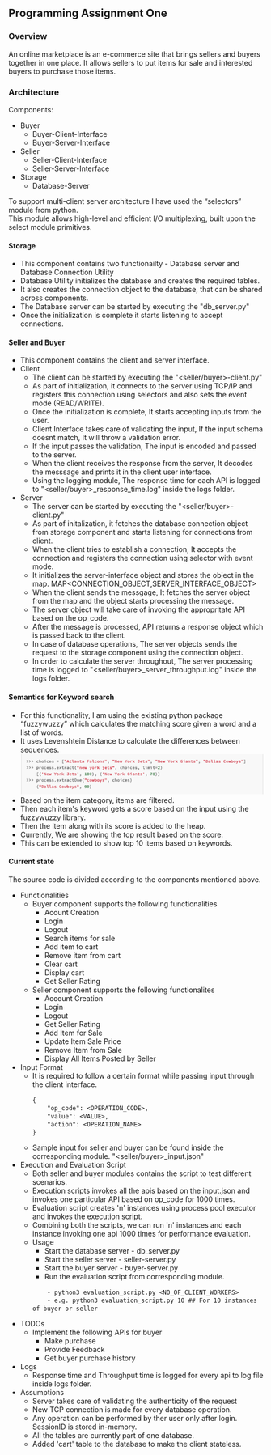 ## Programming Assignment One

### Overview
An online marketplace is an e-commerce site that brings sellers and buyers together in one place. It allows sellers to 
put  items  for  sale  and  interested  buyers  to  purchase  those  items.

### Architecture
Components:
- Buyer
    - Buyer-Client-Interface
    - Buyer-Server-Interface
- Seller
    - Seller-Client-Interface
    - Seller-Server-Interface
- Storage
    - Database-Server

To support multi-client server architecture I have used the “selectors” module from python.<br>
This module allows high-level and efficient I/O multiplexing, built upon the select module primitives.

#### Storage
- This component contains two functionailty - Database server and Database Connection Utility
- Database Utility initializes the database and creates the required tables.
- It also creates the connection object to the database, that can be shared across components.
- The Database server can be started by executing the "db_server.py"
- Once the initialization is complete it starts listening to accept connections.

#### Seller and Buyer
- This component contains the client and server interface.
- Client
    - The client can be started by executing the "<seller/buyer>-client.py"
    - As part of initialization, it connects to the server using TCP/IP and registers this connection using selectors and also sets the event mode (READ/WRITE).
    - Once the initialization is complete, It starts accepting inputs from the user.
    - Client Interface takes care of validating the input, If the input schema doesnt match, It will throw a validation error.
    - If the input passes the validation, The input is encoded and passed to the server.
    - When the client receives the response from the server, It decodes the messsage and prints it in the client user interface.
    - Using the logging module, The response time for each API is logged to "<seller/buyer>_response_time.log" inside the logs folder.
- Server
    - The server can be started by executing the  "<seller/buyer>-client.py"
    - As part of initalization, it fetches the database connection object from storage component and starts listening for connections from client.
    - When the client tries to establish a connection, It accepts the connection and registers the connection using selector with event mode.
    - It initializes the server-interface object and stores the object in the map. MAP<CONNECTION_OBJECT,SERVER_INTERFACE_OBJECT>
    - When the client sends the messgage, It fetches the server object from the map and the object starts processing the message.
    - The server object will take care of invoking the appropritate API based on the op_code.
    - After the message is processed, API returns a response object which is passed back to the client.
    - In case of database operations, The server objects sends the request to the storage component using the connection object.
    - In order to calculate the server throughout, The server processing time is logged to "<seller/buyer>_server_throughput.log" inside the logs folder.
#### Semantics for Keyword search
- For this functionality, I am using the existing python package “fuzzywuzzy” which calculates the matching score given a word and a list of words.
- It uses Levenshtein Distance to calculate the differences between sequences.
![image info](./Images/fuzzywuzzy.png)
- Based on the item category, items are filtered.
- Then each item's keyword gets a score based on the input using the fuzzywuzzy library.
- Then the item along with its score is added to the heap.
- Currently, We are showing the top result based on the score. 
- This can be extended to show top 10 items based on keywords.

#### Current state
The source code is divided according to the components mentioned above.<br>

- Functionalities
    - Buyer component supports the following functionalities
        - Acount Creation
        - Login
        - Logout
        - Search items for sale
        - Add item to cart
        - Remove item from cart
        - Clear cart
        - Display cart
        - Get Seller Rating
    - Seller component supports the following functionalites
        - Account Creation
        - Login
        - Logout
        - Get Seller Rating
        - Add Item for Sale
        - Update Item Sale Price
        - Remove Item from Sale
        - Display All Items Posted by Seller
- Input Format
    - It is required to follow a certain format while passing input through the client interface. <br>
        ```
        {
            "op_code": <OPERATION_CODE>,
            "value": <VALUE>,
            "action": <OPERATION_NAME>
        }
        ```
    - Sample input for seller and buyer can be found inside the corresponding module. "<seller/buyer>_input.json"
- Execution and Evaluation Script
    - Both seller and buyer modules contains the script to test different scenarios.
    - Execution scripts invokes all the apis based on the input.json and invokes one particular API based on op_code for 1000 times.
    - Evaluation script creates 'n' instances using process pool executor and invokes the execution script.
    - Combining both the scripts, we can run 'n' instances and each instance invoking one api 1000 times for performance evaluation.
    - Usage
        - Start the database server - db_server.py
        - Start the seller server - seller-server.py
        - Start the buyer server - buyer-server.py
        - Run the evaluation script from corresponding module.
        ```
            - python3 evaluation_script.py <NO_OF_CLIENT_WORKERS>
            - e.g. python3 evaluation_script.py 10 ## For 10 instances of buyer or seller 
        ```
- TODOs
    - Implement the following APIs for buyer
        - Make purchase
        - Provide Feedback
        - Get buyer purchase history
- Logs
    - Response time and Throughput time is logged for every api to log file inside logs folder.
- Assumptions
    - Server takes care of validating the authenticity of the request
    - New TCP connection is made for every database operation.
    - Any operation can be performed by ther user only after login. SessionID is stored in-memory.
    - All the tables are currently part of one database.
    - Added 'cart' table to the database to make the client stateless.